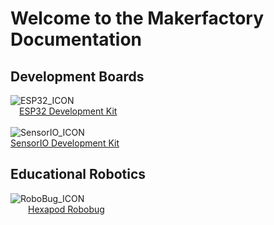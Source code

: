 # **Welcome to the Makerfactory Documentation**

## **Development Boards**
![ESP32_ICON](../../images/icons/ICON_ESP32.png)<br>
&emsp;[ESP32 Development Kit](/development-boards/esp32)<br>
<br>
![SensorIO_ICON](../../images/icons/ICON_sensorio.png)<br>
[SensorIO Development Kit](development-boards/sensorio)<br>

## **Educational Robotics**
![RoboBug_ICON](../../images/icons/ICON_robobug.png)<br>
&emsp;&emsp;[Hexapod Robobug](/educational-robotics/robobug-hexapod/quick-start/)
